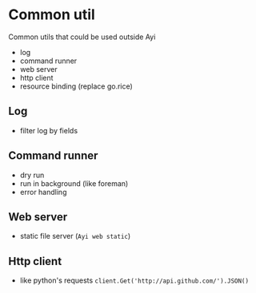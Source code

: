 # Common util

Common utils that could be used outside Ayi

- log
- command runner
- web server
- http client 
- resource binding (replace go.rice) 

## Log

- filter log by fields

## Command runner

- dry run
- run in background (like foreman)
- error handling

## Web server

- static file server (`Ayi web static`)

## Http client

- like python's requests `client.Get('http://api.github.com/').JSON()`

